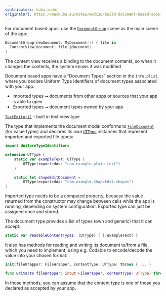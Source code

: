 ```yaml
---
contributors: kuba_suder
originalUrl: https://mackuba.eu/notes/wwdc20/build-document-based-apps-in-swiftui/
---
```


For document based apps, use the [`DocumentGroup`](https://developer.apple.com/documentation/swiftui/documentgroup) scene as the main scene of the app:

```swift
DocumentGroup(newDocument: MyDocument()) { file in
  ContentView(document: file.$document)
}
```

The content view receives a binding to the document contents, so when it changes the contents, the system knows it was modified

Document based apps have a “Document Types” section in the `Info.plist`, where you declare Uniform Type Identifiers of document types associated with your app:

- Imported types ⭢ documents from other apps or sources that your app is able to open
- Exported types ⭢ document types owned by your app

[`TextEditor()`](https://developer.apple.com/documentation/swiftui/texteditor) - built in text view type

The type that implements the document model conforms to [`FileDocument`](https://developer.apple.com/documentation/swiftui/filedocument) (for value types) and declares its own [`UTType`](https://developer.apple.com/documentation/uniformtypeidentifiers/uttype) instances that represent imported and exported file types:

```swift
import UniformTypeIdentifiers

extension UTType {
    static var exampleText: UTType {
        UTType(importedAs: "com.example.plain-text")
    }

    static let shapeEditDocument =
        UTType(exportedAs: "com.example.ShapeEdit.shapes")
}
```

Imported type needs to be a computed property, because the value returned from the constructor may change between calls while the app is running, depending on system configuration. Exported type can just be assigned once and stored.

The document type provides a list of types (own and generic) that it can accept:

```swift
static var readableContentTypes: [UTType] { [.exampleText] }
```

It also has methods for reading and writing its document to/from a file, which you need to implement, using e.g. Codable to encode/decode the value into your chosen format:

```swift
init(fileWrapper: FileWrapper, contentType: UTType) throws { ... }

func write(to fileWrapper: inout FileWrapper, contentType: UTType) throws { ... }
```

In those methods, you can assume that the content type is one of those you declared as accepted by your app.
